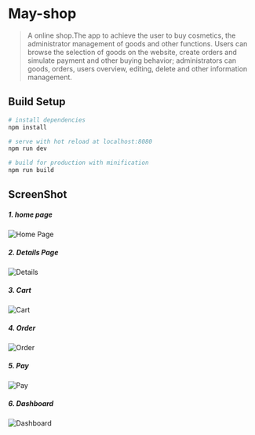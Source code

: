 # May-shop

> A online shop.The app to achieve the user to buy cosmetics, the administrator management of goods and other functions. Users can browse the selection of goods on the website, create orders and simulate payment and other buying behavior; administrators can goods, orders, users overview, editing, delete and other information management.

## Build Setup

``` bash
# install dependencies
npm install

# serve with hot reload at localhost:8080
npm run dev

# build for production with minification
npm run build

```
## ScreenShot
##### 1. home page
![](http://i4.piimg.com/585075/6d7bd362edefcd95.png 'Home Page')

##### 2. Details Page
![](http://i4.piimg.com/585075/3bf9d31aaad724ae.png 'Details')

##### 3. Cart
![](http://i4.piimg.com/585075/c5f922758299f7dd.png 'Cart')

##### 4. Order
![](http://i4.piimg.com/585075/08ac7839d8b31ef8.png 'Order')

##### 5. Pay
![](http://i4.piimg.com/585075/a42e8f757af213d5.png 'Pay')

##### 6. Dashboard
![](http://i4.piimg.com/585075/1750a9eeb2447fb4.png 'Dashboard')